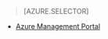 > [AZURE.SELECTOR]
<!--- [Azure Management Portal](/documentation/articles/storage-monitoring-diagnosing-troubleshooting)-->
- [Azure Management Portal](/documentation/articles/storage-monitoring-diagnosing-troubleshooting-classic-portal)
